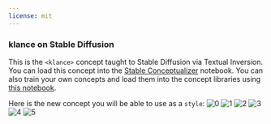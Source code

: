 ```yaml
---
license: mit
---
```

### klance on Stable Diffusion
This is the `<klance>` concept taught to Stable Diffusion via Textual Inversion. You can load this concept into the [Stable Conceptualizer](https://colab.research.google.com/github/huggingface/notebooks/blob/main/diffusers/stable_conceptualizer_inference.ipynb) notebook. You can also train your own concepts and load them into the concept libraries using [this notebook](https://colab.research.google.com/github/huggingface/notebooks/blob/main/diffusers/sd_textual_inversion_training.ipynb).

Here is the new concept you will be able to use as a `style`:
![<klance> 0](https://huggingface.co/sd-concepts-library/klance/resolve/main/concept_images/5.jpeg)
![<klance> 1](https://huggingface.co/sd-concepts-library/klance/resolve/main/concept_images/3.jpeg)
![<klance> 2](https://huggingface.co/sd-concepts-library/klance/resolve/main/concept_images/0.jpeg)
![<klance> 3](https://huggingface.co/sd-concepts-library/klance/resolve/main/concept_images/2.jpeg)
![<klance> 4](https://huggingface.co/sd-concepts-library/klance/resolve/main/concept_images/1.jpeg)
![<klance> 5](https://huggingface.co/sd-concepts-library/klance/resolve/main/concept_images/4.jpeg)

